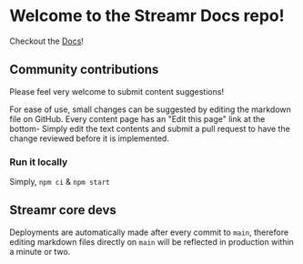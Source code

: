 # Welcome to the Streamr Docs repo!

Checkout the [Docs](https://docs.streamr.network)!

## Community contributions
Please feel very welcome to submit content suggestions!

For ease of use, small changes can be suggested by editing the markdown file on GitHub. Every content page has an "Edit this page" link at the bottom- Simply edit the text contents and submit a pull request to have the change reviewed before it is implemented.

### Run it locally
Simply, `npm ci` & `npm start`

## Streamr core devs
Deployments are automatically made after every commit to `main`, therefore editing markdown files directly on `main` will be reflected in production within a minute or two.
